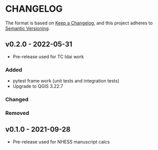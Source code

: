 # CHANGELOG

The format is based on [Keep a Changelog](https://keepachangelog.com/), and this project adheres to [Semantic Versioning](https://semver.org/).

<!--

Unreleased

## version_tag - YYYY-DD-mm

### Added

### Changed

### Removed

-->

## v0.2.0 - 2022-05-31

- Pre-release used for TC Idai work

### Added

- pytest frame work (unit tests and integration tests)
- Upgrade to QGIS 3.22.7
### Changed

### Removed


## v0.1.0 - 2021-09-28

- Pre-release  used for NHESS manuscript calcs 
 

